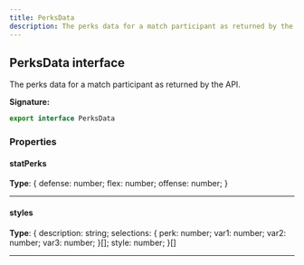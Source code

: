 ```yaml
---
title: PerksData
description: The perks data for a match participant as returned by the API.
---
```


## PerksData interface

The perks data for a match participant as returned by the API.

**Signature:**

```ts
export interface PerksData 
```

### Properties

#### statPerks



**Type**: {         defense: number;         flex: number;         offense: number;     }

---

#### styles



**Type**: {         description: string;         selections: {             perk: number;             var1: number;             var2: number;             var3: number;         }[];         style: number;     }[]

---

